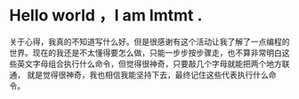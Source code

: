 # Hello world ，I am lmtmt .
关于心得，我真的不知道写什么好。但是很感谢有这个活动让我了解了一点编程的世界。现在的我还是不太懂得要怎么做，只能一步步按步骤走，也不算非常明白这些英文字母组合执行什么命令，但觉得很神奇，只要敲几个字母就能把两个地方联通，
就是觉得很神奇，我也相信我能坚持下去，最终记住这些代表执行什么命令。 